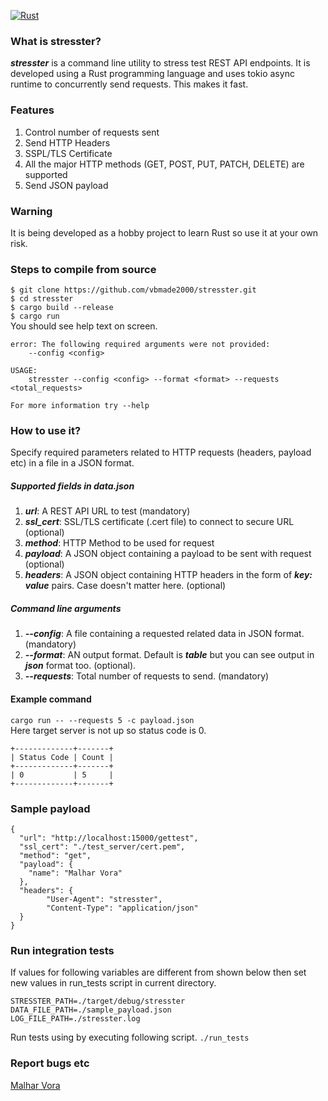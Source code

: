 [![Rust](https://github.com/vbmade2000/stresster/actions/workflows/rust.yml/badge.svg?branch=main)](https://github.com/vbmade2000/stresster/actions/workflows/rust.yml)

### What is stresster?
***stresster*** is a command line utility to stress test REST API endpoints. It is developed using a Rust programming language and uses tokio async runtime to concurrently send requests. This makes it fast.

### Features
1. Control number of requests sent
2. Send HTTP Headers
3. SSPL/TLS Certificate
4. All the major HTTP methods (GET, POST, PUT, PATCH, DELETE) are supported
5. Send JSON payload

### Warning
It is being developed as a hobby project to learn Rust so use it at your own risk.

### Steps to compile from source
`$ git clone https://github.com/vbmade2000/stresster.git`  
`$ cd stresster`  
`$ cargo build --release`  
`$ cargo run`  
You should see help text on screen.
```
error: The following required arguments were not provided:
    --config <config>

USAGE:
    stresster --config <config> --format <format> --requests <total_requests>

For more information try --help
```

### How to use it?
Specify required parameters related to HTTP requests (headers, payload etc) in a file in a JSON format.

##### Supported fields in data.json
1. ***url***: A REST API URL to test (mandatory)
2. ***ssl_cert***: SSL/TLS certificate (.cert file) to connect to secure URL (optional)
3. ***method***: HTTP Method to be used for request
4. ***payload***: A JSON object containing a payload to be sent with request (optional)
5. ***headers***: A JSON object containing HTTP headers in the form of ***key: value*** pairs. Case doesn't matter here. (optional)

##### Command line arguments
1. ***--config***: A file containing a requested related data in JSON format. (mandatory)
2. ***--format***: AN output format. Default is ***table*** but you can see output in ***json*** format too. (optional).
3. ***--requests***: Total number of requests to send. (mandatory)

#### Example command
`cargo run -- --requests 5 -c payload.json`  
Here target server is not up so status code is 0.
```
+-------------+-------+
| Status Code | Count |
+-------------+-------+
| 0           | 5     |
+-------------+-------+
```
### Sample payload
```
{
  "url": "http://localhost:15000/gettest",
  "ssl_cert": "./test_server/cert.pem",
  "method": "get",
  "payload": {
    "name": "Malhar Vora"
  },
  "headers": {
        "User-Agent": "stresster",
        "Content-Type": "application/json"
  }
}
```


### Run integration tests

If values for following variables are different from shown below then set new values in run_tests script in current directory.
```
STRESSTER_PATH=./target/debug/stresster
DATA_FILE_PATH=./sample_payload.json
LOG_FILE_PATH=./stresster.log
```

Run tests using by executing following script.
`./run_tests`


### Report bugs etc 
[Malhar Vora](mailto://vbmade2000@gmail.com)
